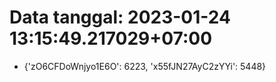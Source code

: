 # Data tanggal: 2023-01-24 13:15:49.217029+07:00

* {'zO6CFDoWnjyo1E6O': 6223, 'x55fJN27AyC2zYYi': 5448}
